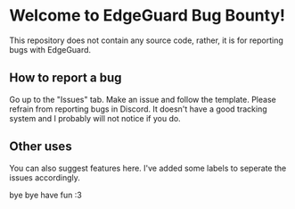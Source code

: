 # Welcome to EdgeGuard Bug Bounty!
This repository does not contain any source code, rather, it is for reporting bugs with EdgeGuard.
## How to report a bug
Go up to the "Issues" tab. Make an issue and follow the template.
Please refrain from reporting bugs in Discord. It doesn't have a good tracking system and I probably will not notice if you do.
## Other uses
You can also suggest features here. I've added some labels to seperate the issues accordingly.

bye bye have fun :3
